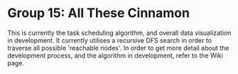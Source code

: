 # Group 15: All These Cinnamon

This is currently the task scheduling algorithm, and overall data visualization in development. It currently utilises a recursive DFS search in order to traverse all possible 'reachable nodes'. In order to get more detail about the development process, and the algorithm in development, refer to the Wiki page.
